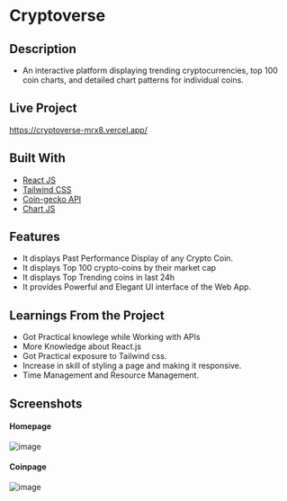 # Cryptoverse

## Description 
- An interactive platform displaying trending cryptocurrencies, top 100 coin charts, and detailed chart patterns for individual coins.

## Live Project
https://cryptoverse-mrx8.vercel.app/

## Built With
- [React JS](https://reactjs.org/)
- [Tailwind CSS](https://tailwindcss.com/)
- [Coin-gecko API](https://www.coingecko.com/en/api)
- [Chart JS](https://reactchartjs.github.io/react-chartjs-2/#/)

## Features
- It displays Past Performance Display of any Crypto Coin.
- It displays Top 100 crypto-coins by their market cap
- It displays Top Trending coins in last 24h
- It provides Powerful and Elegant UI interface of the Web App. 

## Learnings From the Project
- Got Practical knowlege while Working with APIs
- More Knowledge about React.js
- Got Practical exposure to Tailwind css.
- Increase in skill of styling a page and making it responsive.
- Time Management and Resource Management.

## Screenshots
#### Homepage
![image](https://user-images.githubusercontent.com/78155393/227704336-9f8d89a5-4e18-4e66-9772-311fdcedd880.png)
#### Coinpage
![image](https://user-images.githubusercontent.com/78155393/227704313-b9134990-7be2-41df-936e-49e02faa02cd.png)
